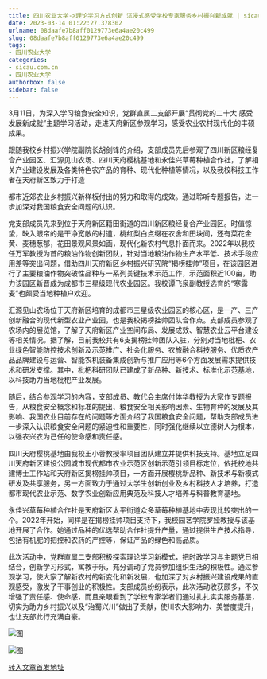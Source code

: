 ```yaml
---
title: 四川农业大学->理论学习方式创新 沉浸式感受学校专家服务乡村振兴新成就 | sicau.com.cn
date: 2023-03-14 01:22:27.378302
urlname: 08daafe7b8aff0129773e6a4ae20c499
slug: 08daafe7b8aff0129773e6a4ae20c499
tags: 
- 四川农业大学
categories:
- sicau.com.cn
- 四川农业大学
authorbox: false
sidebar: false
---
```

3月11日，为深入学习粮食安全知识，党群直属二支部开展“贯彻党的二十大 感受发展新成就”主题学习活动，走进天府新区参观学习，感受农业农村现代化的丰硕成果。  

跟随我校乡村振兴学院副院长胡剑锋的介绍，支部成员先后参观了四川新区粮经复合产业园区、汇源见山农场、四川天府樱桃基地和永佳兴草莓种植合作社，了解相关产业建设发展及各类特色农产品的育种、现代化种植等情况，以及我校科技工作者在天府新区致力于打造
<!--more-->
都市近郊农业乡村振兴新样板付出的努力和取得的成效。通过聆听专题报告，进一步加深对我国粮食安全问题的认识。

党支部成员先来到位于天府新区籍田街道的四川新区粮经复合产业园区。时值惊蛰，映入眼帘的是干净宽敞的村道，桃红梨白点缀在农舍和田块间，还有菜花金黄、麦穗葱郁，花田景观风景如画，现代化新农村气息扑面而来。2022年以我校任万军教授为首的粮油作物创新团队，针对当地粮油作物生产水平低、技术手段应用差等突出问题，借助四川天府新区乡村振兴研究院“揭榜挂帅”项目，在该园区进行了主要粮油作物突破性品种与一系列关键技术示范工作，示范面积近100亩，助力该园区新晋成为成都市三星级现代农业园区。我校谭飞泉副教授选育的“寒露麦”也颇受当地种植户欢迎。

汇源见山农场位于天府新区培育的成都市三星级农业园区的核心区，是一产、三产创新融合的现代新型农业产业园，也是我校揭榜挂帅团队合作点。支部成员参观了农场内的展览馆，了解了天府新区产业空间布局、发展成效、智慧农业云平台建设等相关情况。据了解，目前我校共有6支揭榜挂帅团队入驻，分别对当地枇杷、农业绿色智能防控技术创新及示范推广、社会化服务、农旅融合科技服务、优质农产品品牌建设与运营、智能农机装备集成创新与推广应用等6个方面发展需求提供技术和研发支撑。其中，枇杷科研团队已建成了新品种、新技术、标准化示范基地，以科技助力当地枇杷产业发展。

随后，结合参观学习的内容，支部成员、教代会主席付体华教授为大家作专题报告，从粮食安全概念和标准的提出、粮食安全相关影响因素、生物育种的发展及其影响、我国农业目前存在的问题等方面介绍了我国粮食安全问题，帮助支部成员进一步深入认识粮食安全问题的紧迫性和重要性，同时强化继续以立德树人为根本，以强农兴农为己任的使命感和责任感。

四川天府樱桃基地由我校王小蓉教授率项目团队建立并提供科技支持。基地立足四川天府新区建设公园城市现代都市农业示范区创新示范引领目标定位，依托校地共建博士工作站和天府新区揭榜挂帅项目，一方面开展樱桃新品种、新技术与新模式研发及共享服务，另一方面致力于通过大学生创新创业及乡村科技人才培养，打造都市现代农业示范、数字农业创新应用典范及科技人才培养与科普教育基地。

永佳兴草莓种植合作社是天府新区太平街道众多草莓种植基地中表现比较突出的一个。2022年开始，同样是在揭榜挂帅项目支持下，我校园艺学院罗娅教授与该基地开展了合作。她通过品种的优选帮助合作社提升产量，通过提供生产技术指导，包括有机肥的把控和农药的严控等，保证产品的绿色和高品质。

此次活动中，党群直属二支部积极探索理论学习新模式，把时政学习与主题党日相结合，创新学习形式，寓教于乐，充分调动了党员参加组织生活的积极性。通过参观学习，使大家了解新农村的新变化和新发展，也加深了对乡村振兴建设成果的直观感受，激发了干事创业的积极性。支部成员纷纷表示，此次活动收获颇多，不仅增强了责任感、使命感，而且亲眼看到了学校专家学者们通过扎扎实实服务基层，切实为助力乡村振兴以及“治蜀兴川”做出了贡献，使川农大影响力、美誉度提升，也让支部此行充满自豪。

![图](https://news.sicau.edu.cn/__local/1/6B/85/9B6C0701465B2A6D011A3DE485E_65DE4DD9_1912C2.png)

![图](https://news.sicau.edu.cn/__local/6/7E/29/CEDD16A80F675C42CAF5799B757_DE2B50AE_135C10.png)

[转入文章首发地址](https://news.sicau.edu.cn/info/1078/71352.htm)
